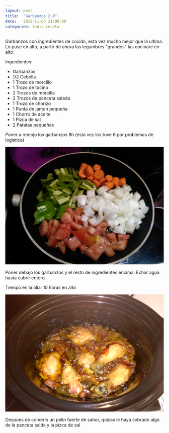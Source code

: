 ```yaml
---
layout: post
title:  "Garbanzos 2.0"
date:   2015-11-03 21:00:00
categories: lenta receta
---
```


Garbanzos con ingredientes de cocido, esta vez mucho mejor que la ultima.
Lo puse en alto, a partir de ahora las legumbres "grandes" las cocinare en alto

Ingredientes:

* Garbanzos
* 1/2 Cebolla
* 1 Trozo de morcillo
* 1 Trozo de tocino
* 2 Trozos de morcilla
* 2 Trozos de panceta salada
* 1 Trozo de chorizo
* 1 Punta de jamon pequeña
* 1 Chorro de aceite
* 1 Pizca de sal
* 2 Patatas pequeñas

Poner a remojo los garbanzos 8h (esta vez los tuve 6 por problemas de logistica)

![pollo_ingredientes][pollo_ingredientes]

Poner debajo los garbanzos y el resto de ingredientes encima.
Echar agua hasta cubrir entero

Tiempo en la olla: 10 horas en alto

![pollo_despues][pollo_despues]

Despues de comerlo un pelin fuerte de sabor, quizas le haya sobrado algo de la panceta salda y la pizca de sal

[pollo_ingredientes]: /static/images/recetas/2015-10-19_pollo_1.jpg
[pollo_rehogar]: /static/images/recetas/2015-10-19_pollo_2.jpg
[pollo_olla]: /static/images/recetas/2015-10-19_pollo_3.jpg
[pollo_despues]: /static/images/recetas/2015-10-19_pollo_4.jpg
